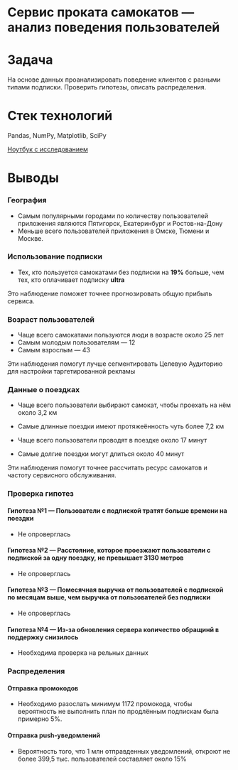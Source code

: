 # Сервис проката самокатов — анализ поведения пользователей
# Задача 
На основе данных проанализировать поведение клиентов с разными типами подписки. Проверить гипотезы, описать распределения.

# Стек технологий
Pandas, NumPy, Matplotlib, SciPy

[Ноутбук с исследованием](02_scooter_rides.ipynb)

# Выводы
### География
* Самым популярными городами по количеству пользователей приложения являются Пятигорск, Екатеринбург и Ростов-на-Дону
* Меньше всего пользователей приложения в Омске, Тюмени и Москве.

### Использование подписки
* Тех, кто пользуется самокатами без подпиcки на **19%** больше, чем тех, кто оплачивает подписку **ultra**

Это наблюдение поможет точнее прогнозировать общую прибыль сервиса.

### Возраст пользователей
* Чаще всего самокатами пользуются люди в возрасте около 25 лет
* Самым молодым пользователям — 12
* Самым взрослым — 43

Эти наблюдения помогут лучше сегментировать Целевую Аудиторию для настройки таргетированной рекламы

### Данные о поездках
* Чаще всего пользователи выбирают самокат, чтобы проехать на нём около 3,2 км
* Самые длинные поездки имеют протяжеённость чуть более 7,2 км

* Чаще всего пользователи проводят в поездке около 17 минут
* Самые долгие поездки могут длиться около 40 минут

Эти наблюдения помогут точнее рассчитать ресурс самокатов и частоту сервисного обслуживания.

### Проверка гипотез
#### Гипотеза №1 — Пользователи с подпиской тратят больше времени на поездки
* Не опроверглась

#### Гипотеза №2 — Расстояние, которое проезжают пользователи с подпиской за одну поездку, не превышает 3130 метров
* Не опроверглась

#### Гипотеза №3 — Помесячная выручка от пользователей с подпиской по месяцам выше, чем выручка от пользователей без подписки
* Не опроверглась

#### Гипотеза №4 — Из-за обновления сервера количество обращинй в поддержку снизилось
* Необходима проверка на рельных данных

### Распределения
#### Отправка промокодов
* Необходимо разослать минимум 1172 промокода, чтобы вероятность не выполнить план по продлённым подпискам была примерно 5%.

####  Отправка push-уведомлений
* Вероятность того, что 1 млн отправденных уведомлений, откроют не более 399,5 тыс. пользователей составляет около 15%
